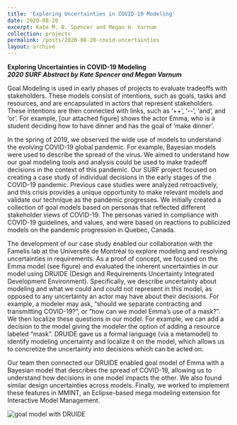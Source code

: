 ```yaml
---
title: 'Exploring Uncertainties in COVID-19 Modeling'
date: 2020-08-20
excerpt: Kate M. B. Spencer and Megan H. Varnum
collection: projects
permalink: /posts/2020-08-20-covid-uncertainties
layout: archive
---
```


**Exploring Uncertainties in COVID-19 Modeling**  
**_2020 SURF Abstract by Kate Spencer and Megan Varnum_**

Goal Modeling is used in early phases of projects to evaluate tradeoffs with stakeholders. These models consist of intentions, such as goals, tasks and resources, and are encapsulated in actors that represent stakeholders. These intentions are then connected with links, such as ‘++’, ‘--’, ‘and’, and ‘or’. For example, [our attached figure] shows the actor Emma, who is a student deciding how to have dinner and has the goal of ‘make dinner’.

In the spring of 2019, we observed the wide use of models to understand the evolving COVID-19 global pandemic. For example, Bayesian models were used to describe the spread of the virus. We aimed to understand how our goal modeling tools and analysis could be used to make tradeoff decisions in the context of this pandemic. Our SURF project focused on creating a case study of individual decisions in the early stages of the COVID-19 pandemic. Previous case studies were analyzed retroactively, and this crisis provides a unique opportunity to make relevant models and validate our technique as the pandemic progresses. We initially created a collection of goal models based on personas that reflected different stakeholder views of COVID-19. The personas varied in compliance with COVID-19 guidelines, and values, and were based on reactions to publicized models on the pandemic progression in Quebec, Canada.

The development of our case study enabled our collaboration with the Famelis lab at the Université de Montréal to explore modeling and resolving uncertainties in requirements. 
As a proof of concept, we focused on the Emma model (see figure) and evaluated the inherent uncertainties in our model using DRUIDE (Design and Requirements Uncertainty Integrated Development Environment). Specifically, we describe uncertainty about modeling and what we could and could not represent in this model, as opposed to any uncertainty an actor may have about their decisions. For example, a modeler may ask, “should we separate contracting and transmitting COVID-19?”, or “how can we model Emma’s use of a mask?”. We then localize these questions in our model. For example, we can add a decision to the model giving the modeler the option of adding a resource labeled “mask”. DRUIDE gave us a formal language (via a metamodel) to identify modeling uncertainty and localize it on the model, which allows us to concretize the uncertainty into decisions which can be acted on. 

Our team then connected our DRUIDE enabled goal model of Emma with a Bayesian model that describes the spread of COVID-19, allowing us to understand how decisions in one model impacts the other. We also found similar design uncertainties across models. Finally, we worked to implement these features in MMINT, an Eclipse-based mega modeling extension for Interactive Model Management.


<img src="/images/GoalModelWithDruide.ong"
     alt="goal model with DRUIDE"
     />

